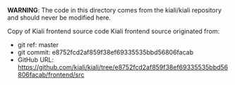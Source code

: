 **WARNING**: The code in this directory comes from the kiali/kiali repository and should never be modified here.

Copy of Kiali frontend source code
Kiali frontend source originated from:
* git ref:    master
* git commit: e8752fcd2af859f38ef69335535bbd56806facab
* GitHub URL: https://github.com/kiali/kiali/tree/e8752fcd2af859f38ef69335535bbd56806facab/frontend/src
